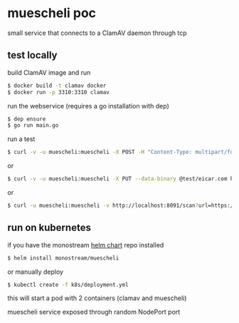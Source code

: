 # muescheli poc

small service that connects to a ClamAV daemon through tcp

## test locally

build ClamAV image and run
```bash
$ docker build -t clamav docker
$ docker run -p 3310:3310 clamav
```

run the webservice (requires a go installation with dep)
```bash
$ dep ensure
$ go run main.go
```

run a test
```bash
$ curl -v -u muescheli:muescheli -X POST -H "Content-Type: multipart/form-data" -F "file1=@test/eicar.com" -F "file2=@test/test.txt"  http://localhost:8091/scan
```
or
```bash
$ curl -v -u muescheli:muescheli -X PUT --data-binary @test/eicar.com http://localhost:8091/scan
```
or
```bash
$ curl -u muescheli:muescheli -v http://localhost:8091/scan?url=https://tech.ebu.ch/docs/tech/tech3285.pdf
```

## run on kubernetes

if you have the monostream [helm chart](https://github.com/monostream/helm-charts) repo installed
```bash
$ helm install monostream/muescheli
```

or manually deploy
```bash
$ kubectl create -f k8s/deployment.yml
```
this will start a pod with 2 containers (clamav and muescheli)

muescheli service exposed through random NodePort port
